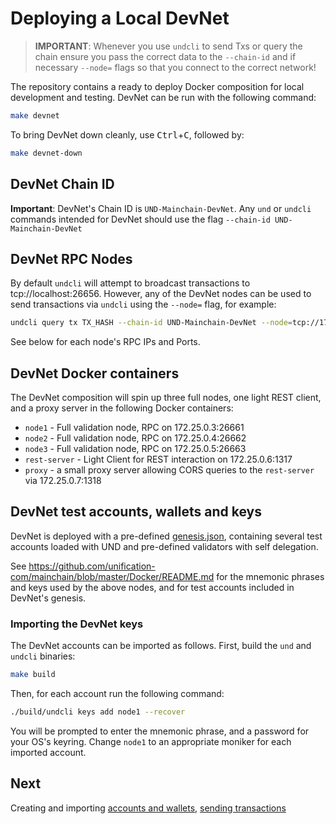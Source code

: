 # Deploying a Local DevNet

>**IMPORTANT**: Whenever you use `undcli` to send Txs or query the chain ensure you pass the correct data to the `--chain-id` and if necessary `--node=` flags so that you connect to the correct network!

The repository contains a ready to deploy Docker composition for local
development and testing. DevNet can be run with the following command:

```bash
make devnet
```

To bring DevNet down cleanly, use <kbd>Ctrl</kbd>+<kbd>C</kbd>, followed by:

```bash
make devnet-down
```

## DevNet Chain ID

**Important**: DevNet's Chain ID is `UND-Mainchain-DevNet`. Any `und` or `undcli` commands
intended for DevNet should use the flag `--chain-id UND-Mainchain-DevNet`

## DevNet RPC Nodes

By default `undcli` will attempt to broadcast transactions to tcp://localhost:26656. However, any of the DevNet nodes can be used to send transactions via `undcli` using the `--node=` flag, for example:

```bash
undcli query tx TX_HASH --chain-id UND-Mainchain-DevNet --node=tcp://172.25.0.3:26661
```

See below for each node's RPC IPs and Ports.

## DevNet Docker containers

The DevNet composition will spin up three full nodes, one light REST client, and a proxy server in the following Docker containers:

- `node1` - Full validation node, RPC on 172.25.0.3:26661
- `node2` - Full validation node, RPC on 172.25.0.4:26662
- `node3` - Full validation node, RPC on 172.25.0.5:26663
- `rest-server` - Light Client for REST interaction on 172.25.0.6:1317
- `proxy` - a small proxy server allowing CORS queries to the `rest-server` via 172.25.0.7:1318

## DevNet test accounts, wallets and keys

DevNet is deployed with a pre-defined [genesis.json](../Docker/assets/node1/config/genesis.json), containing several test accounts loaded with UND and pre-defined validators with self delegation.

See <a href="https://github.com/unification-com/mainchain/blob/master/Docker/README.md" target="_blank">https://github.com/unification-com/mainchain/blob/master/Docker/README.md</a> for the mnemonic phrases and keys used by the above nodes, and for test accounts included in DevNet's genesis.

### Importing the DevNet keys

The DevNet accounts can be imported as follows. First, build the `und` and
`undcli` binaries:

```bash
make build
```

Then, for each account run the following command:

```bash
./build/undcli keys add node1 --recover
```

You will be prompted to enter the mnemonic phrase, and a password for your OS's keyring. Change `node1` to an appropriate moniker for each imported account.

## Next

Creating and importing [accounts and wallets](accounts-wallets.md), [sending transactions](transactions.md)
